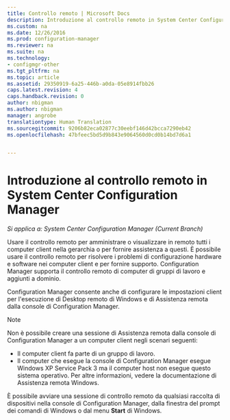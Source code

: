 ```yaml
---
title: Controllo remoto | Microsoft Docs
description: Introduzione al controllo remoto in System Center Configuration Manager.
ms.custom: na
ms.date: 12/26/2016
ms.prod: configuration-manager
ms.reviewer: na
ms.suite: na
ms.technology:
- configmgr-other
ms.tgt_pltfrm: na
ms.topic: article
ms.assetid: 29350919-6a25-446b-a0da-05e8914fbb26
caps.latest.revision: 4
caps.handback.revision: 0
author: nbigman
ms.author: nbigman
manager: angrobe
translationtype: Human Translation
ms.sourcegitcommit: 9206b82eca02877c30eebf146d42bcca7290eb42
ms.openlocfilehash: 47bfeec5bd5d9b843e9064560d0cd0b14bd7d6a1


---
```

# <a name="introduction-to-remote-control-in-system-center-configuration-manager"></a>Introduzione al controllo remoto in System Center Configuration Manager

*Si applica a: System Center Configuration Manager (Current Branch)*

Usare il controllo remoto per amministrare o visualizzare in remoto tutti i computer client nella gerarchia o per fornire assistenza a questi. È possibile usare il controllo remoto per risolvere i problemi di configurazione hardware e software nei computer client e per fornire supporto. Configuration Manager supporta il controllo remoto di computer di gruppi di lavoro e aggiunti a dominio.  

Configuration Manager consente anche di configurare le impostazioni client per l'esecuzione di Desktop remoto di Windows e di Assistenza remota dalla console di Configuration Manager.  

> [!NOTE]  
>  Non è possibile creare una sessione di Assistenza remota dalla console di Configuration Manager a un computer client negli scenari seguenti:  
>   
>  -   Il computer client fa parte di un gruppo di lavoro.  
> -   Il computer che esegue la console di Configuration Manager esegue Windows XP Service Pack 3 ma il computer host non esegue questo sistema operativo. Per altre informazioni, vedere la documentazione di Assistenza remota Windows.  

 È possibile avviare una sessione di controllo remoto da qualsiasi raccolta di dispositivi nella console di Configuration Manager, dalla finestra del prompt dei comandi di Windows o dal menu **Start** di Windows.  



<!--HONumber=Dec16_HO5-->


